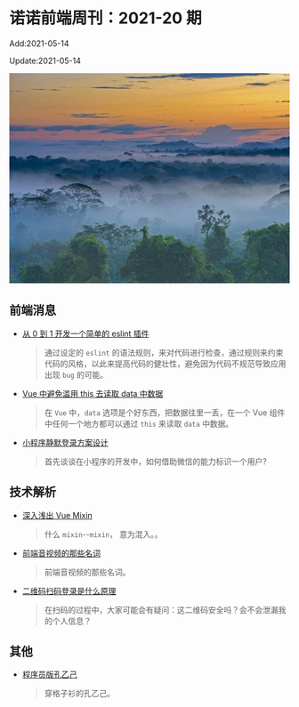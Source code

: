 <!--
 * @Description: weekly-20
 * @Author: zoeblow
 * @Email: wangfuyuan@nnuo.com
 * @Date: 2021-4-2 17:20:24
 * @LastEditors: wangfuyuan
 * @LastEditTime: 2021-05-14 15:45:16
 * @FilePath: \nuofe-weekly\2021\weekly-20.md
 -->

# 诺诺前端周刊：2021-20 期

Add:2021-05-14

Update:2021-05-14

![202120](../images/2021/202120.jpg)

## 前端消息

- [从 0 到 1 开发一个简单的 eslint 插件](https://mp.weixin.qq.com/s/fmesJ-YivVyWe2470lmTHg)

  > 通过设定的 `eslint` 的语法规则，来对代码进行检查，通过规则来约束代码的风格，以此来提高代码的健壮性，避免因为代码不规范导致应用出现 `bug` 的可能。

- [Vue 中避免滥用 this 去读取 data 中数据](https://juejin.cn/post/6934911314871451685)

  > 在 `Vue` 中，`data` 选项是个好东西，把数据往里一丢，在一个 Vue 组件中任何一个地方都可以通过 `this` 来读取 `data` 中数据。

- [小程序静默登录方案设计](https://mp.weixin.qq.com/s/CI5PhMz1pxgAd0-tCyxsug)

  > 首先谈谈在小程序的开发中，如何借助微信的能力标识一个用户?

## 技术解析

- [深入浅出 Vue Mixin](https://mp.weixin.qq.com/s/1JSzXO9mkT3phFsPcBJh0w)

  > 什么 `mixin`--`mixin`， 意为混入。。

- [前端音视频的那些名词](https://mp.weixin.qq.com/s/DRS_sdd_PQeRTr_k6FRWNA)

  > 前端音视频的那些名词。

- [二维码扫码登录是什么原理](https://mp.weixin.qq.com/s/GueVIO54A1iPz_Y7I0oNtQ)

  > 在扫码的过程中，大家可能会有疑问：这二维码安全吗？会不会泄漏我的个人信息？

## 其他

- [程序员版孔乙己](https://mp.weixin.qq.com/s/cg6FRNOQ0NQ5Nyumt9iXHQ)

  > 穿格子衫的孔乙己。
